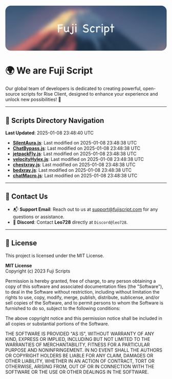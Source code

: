 ![Banner](.github/b.webp)

# 🌍 **We are Fuji Script**

Our global team of developers is dedicated to creating powerful, open-source scripts for Rise Client, designed to enhance your experience and unlock new possibilities! 🌟

---
<!-- SCRIPTS_NAVIGATION_START -->
## 📂 **Scripts Directory Navigation**

**Last Updated**: 2025-01-08 23:48:40 UTC

- **[SilentAura.js](scripts/SilentAura.js)**: Last modified on 2025-01-08 23:48:38 UTC
- **[ChatBypass.js](scripts/ChatBypass.js)**: Last modified on 2025-01-08 23:48:38 UTC
- **[jetpackFly.js](scripts/jetpackFly.js)**: Last modified on 2025-01-08 23:48:38 UTC
- **[velocityHylex.js](scripts/velocityHylex.js)**: Last modified on 2025-01-08 23:48:38 UTC
- **[chestxray.js](scripts/chestxray.js)**: Last modified on 2025-01-08 23:48:38 UTC
- **[bedxray.js](scripts/bedxray.js)**: Last modified on 2025-01-08 23:48:38 UTC
- **[chatMacro.js](scripts/chatMacro.js)**: Last modified on 2025-01-08 23:48:38 UTC

<!-- SCRIPTS_NAVIGATION_END -->

---

## 💬 **Contact Us**  
- 📬 **Support Email**: Reach out to us at [support@fujiscript.com](mailto:support@fujiscript.com) for any questions or assistance.  
- 💬 **Discord**: Contact **Leo728** directly at `Discord@leo728`.

---

## 📜 **License**

This project is licensed under the MIT License.  

**MIT License**  
Copyright (c) 2023 Fuji Scripts  

Permission is hereby granted, free of charge, to any person obtaining a copy of this software and associated documentation files (the "Software"), to deal in the Software without restriction, including without limitation the rights to use, copy, modify, merge, publish, distribute, sublicense, and/or sell copies of the Software, and to permit persons to whom the Software is furnished to do so, subject to the following conditions:  

The above copyright notice and this permission notice shall be included in all copies or substantial portions of the Software.  

THE SOFTWARE IS PROVIDED "AS IS", WITHOUT WARRANTY OF ANY KIND, EXPRESS OR IMPLIED, INCLUDING BUT NOT LIMITED TO THE WARRANTIES OF MERCHANTABILITY, FITNESS FOR A PARTICULAR PURPOSE AND NONINFRINGEMENT. IN NO EVENT SHALL THE AUTHORS OR COPYRIGHT HOLDERS BE LIABLE FOR ANY CLAIM, DAMAGES OR OTHER LIABILITY, WHETHER IN AN ACTION OF CONTRACT, TORT OR OTHERWISE, ARISING FROM, OUT OF OR IN CONNECTION WITH THE SOFTWARE OR THE USE OR OTHER DEALINGS IN THE SOFTWARE.  
